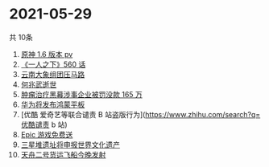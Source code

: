 # 2021-05-29
  共 10条

  <!-- BEGIN -->
  <!-- 最后更新时间:Sat May 29 2021 15:20:41 GMT+0000 (Coordinated Universal Time) -->
  1. [原神 1.6 版本 pv](https://www.zhihu.com/search?q=原神)
1. [《一人之下》560 话](https://www.zhihu.com/search?q=一人之下)
1. [云南大象组团压马路](https://www.zhihu.com/search?q=云南大象)
1. [何兆武逝世](https://www.zhihu.com/search?q=何兆武)
1. [肿瘤治疗黑幕涉事企业被罚没款 165 万](https://www.zhihu.com/search?q=肿瘤治疗黑幕)
1. [华为将发布鸿蒙平板](https://www.zhihu.com/search?q=鸿蒙平板)
1. [优酷 爱奇艺等联合谴责 B 站盗版行为](https://www.zhihu.com/search?q=优酷谴责 b 站)
1. [Epic 游戏免费送](https://www.zhihu.com/search?q=Epic)
1. [三星堆遗址将申报世界文化遗产](https://www.zhihu.com/search?q=三星堆)
1. [天舟二号货运飞船今晚发射](https://www.zhihu.com/search?q=天舟二号)
  <!-- END -->
  
